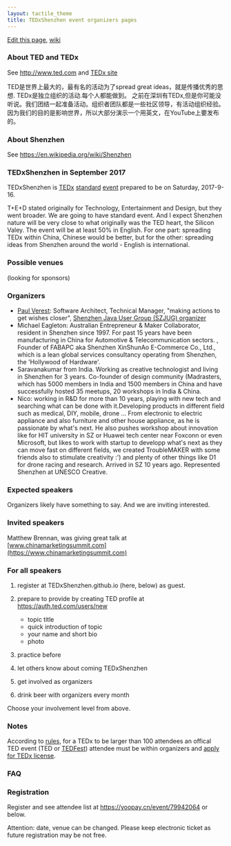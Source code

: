 ```yaml
---
layout: tactile_theme
title: TEDxShenzhen event organizers pages
---
```


[Edit this page](https://github.com/TEDxShenzhen/TEDxShenzhen.github.io/edit/master/index.md),
[wiki](https://github.com/TEDxShenzhen/TEDxShenzhen.github.io/wiki)

### About TED and TEDx

See <http://www.ted.com> and [TEDx site](http://www.ted.com/about/programs-initiatives/tedx-program)

TED是世界上最大的，最有名的活动为了spread great ideas，就是传播优秀的思想. TEDx是独立组织的活动.每个人都能做到。
之前在深圳有TEDx,但是你可能没听说。我们团结一起准备活动。组织者团队都是一些社区领导，有活动组织经验。
因为我们的目的是影响世界，所以大部分演示一个用英文，在YouTube上要发布的。

### About Shenzhen

See <https://en.wikipedia.org/wiki/Shenzhen>

### TEDxShenzhen in September 2017

TEDxShenzhen is
[TEDx](http://www.ted.com/about/programs-initiatives/tedx-program)
[standard](http://www.ted.com/participate/organize-a-local-tedx-event/before-you-start/event-types/standard-event)
[event](http://www.ted.com/participate/organize-a-local-tedx-event/before-you-start/what-is-a-tedx-event)
prepared to be on Saturday, 2017-9-16.

T+E+D stated originally for Technology, Entertainment and Design, but they went broader.
We are going to have standard event. And I expect Shenzhen nature will be very close to what originally was the TED heart, the Silicon Valey.
The event will be at least 50% in English.
For one part: spreading TEDx within China, Chinese would be better,
 but for the other: spreading ideas from Shenzhen around the world - English is international.

### Possible venues

(looking for sponsors)


### Organizers

- [Paul Verest](http://www.ted.com/profiles/7006699): Software Architect, Technical Manager, "making actions to get wishes closer", [Shenzhen Java User Group (SZJUG) organizer](http://szjug.github.io)
- Michael Eagleton: Australian Entrepreneur & Maker Collaborator, resident in Shenzhen since 1997. For past 15 years have been manufacturing in China for Automotive & Telecommunication sectors. , Founder of FABAPC aka Shenzhen XinShunAo E-Commerce Co., Ltd., which is a lean global services consultancy operating from Shenzhen, the 'Hollywood of Hardware'. 
- Saravanakumar from India. Working as creative technologist and living in Shenzhen for 3 years. Co-founder of design community (Madrasters, which has 5000 members in India and 1500 members in China and have successfully hosted 35 meetups, 20 workshops in India & China.
- Nico: working in R&D for more than 10 years, playing with new tech and searching what can be done with it.Developing products in different field such as medical, DIY, mobile, drone ... From electronic to electric appliance and also furniture and other house appliance, as he is passionate by what's next. He also pushes workshop about innovation like for HIT university in SZ or Huawei tech center near Foxconn or even Microsoft, but likes to work with startup to developp what's next as they can move fast on different fields, we created TroubleMAKER with some friends also to stimulate creativity :') and plenty of other things like D1 for drone racing and research.  Arrived in SZ 10 years ago. Represented Shenzhen at UNESCO Creative.

### Expected speakers

Organizers likely have something to say. And we are inviting interested.

### Invited speakers

Matthew Brennan, was giving great talk at [www.chinamarketingsummit.com](https://www.chinamarketingsummit.com) 

### For all speakers

1. register at TEDxShenzhen.github.io (here, below) as guest.
2. prepare to provide by creating TED profile at <https://auth.ted.com/users/new> 

    - topic title
    - quick introduction of topic
    - your name and short bio
    - photo

3. practice before
4. let others know about coming TEDxShenzhen
5. get involved as organizers
6. drink beer with organizers every month

Choose your involvement level from above.


### Notes

According to [rules](http://www.ted.com/participate/organize-a-local-tedx-event/before-you-start/tedx-rules),
for a TEDx to be larger than 100 attendees an offical TED event (TED or [TEDFest]( https://www.ted.com/attend/conferences/special-events/tedfest)) attendee must be within organizers and 
[apply for TEDx license](http://www.ted.com/participate/organize-a-local-tedx-event/apply-for-a-tedx-license).

### FAQ


### Registration

Register and see attendee list at <https://yoopay.cn/event/79942064> or below.

Attention: date, venue can be changed.
Please keep electronic ticket as future registration may be not free. 

